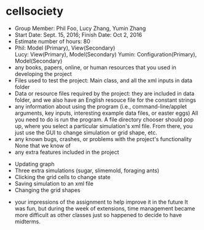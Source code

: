 # cellsociety 

- Group Member: Phil Foo, Lucy Zhang, Yumin Zhang
- Start Date: Sept. 15, 2016; Finish Date: Oct 2, 2016
- Estimate number of hours: 80
- Phil: Model (Primary), View(Secondary)  
Lucy: View(Primary), Model(Secondary)
Yumin: Configuration(Primary), Model(Secondary)
- any books, papers, online, or human resources that you used in developing the project
- Files used to test the project: Main class, and all the xml inputs in data folder 
- Data or resource files required by the project: they are included in data folder, and we also have an English resouce file for the constant strings
- any information about using the program (i.e., command-line/applet arguments, key inputs, interesting example data files, or easter eggs)
All you need to do is run the program. A file directory chooser should pop up, where you select a particular simulation's xml file. From there, you just use the GUI to change simulation or grid shape, etc.
- any known bugs, crashes, or problems with the project's functionality
None that we know of
- any extra features included in the project
* Updating graph
* Three extra simulations (sugar, slimemold, foraging ants)
* Clicking the grid cells to change state
* Saving simulation to an xml file
* Changing the grid shapes
- your impressions of the assignment to help improve it in the future
It was fun, but during the week of extensions, time management became more difficult as other classes just so happened to decide to have midterms. 
